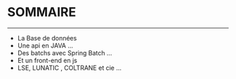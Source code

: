 # SOMMAIRE

---

- La Base de données
- Une api en JAVA ...
- Des batchs avec Spring Batch ...
- Et un front-end en js
- LSE, LUNATIC , COLTRANE et cie ...
